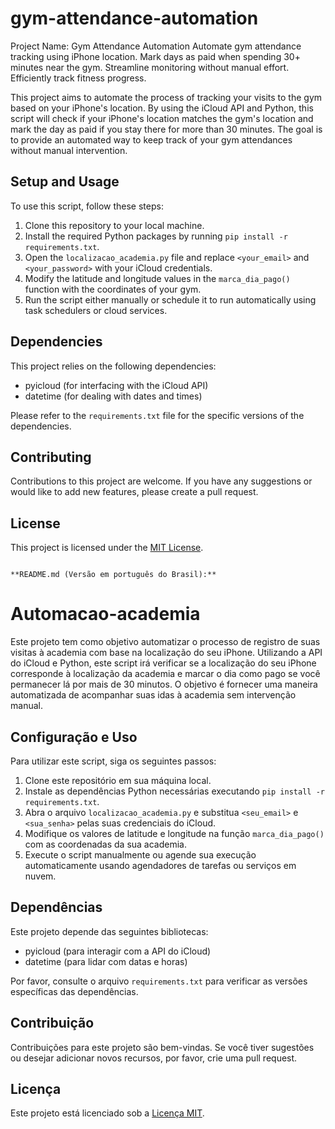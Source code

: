 # gym-attendance-automation
Project Name: Gym Attendance Automation Automate gym attendance tracking using iPhone location. Mark days as paid when spending 30+ minutes near the gym. Streamline monitoring without manual effort. Efficiently track fitness progress.

This project aims to automate the process of tracking your visits to the gym based on your iPhone's location. By using the iCloud API and Python, this script will check if your iPhone's location matches the gym's location and mark the day as paid if you stay there for more than 30 minutes. The goal is to provide an automated way to keep track of your gym attendances without manual intervention.

## Setup and Usage

To use this script, follow these steps:

1. Clone this repository to your local machine.
2. Install the required Python packages by running `pip install -r requirements.txt`.
3. Open the `localizacao_academia.py` file and replace `<your_email>` and `<your_password>` with your iCloud credentials.
4. Modify the latitude and longitude values in the `marca_dia_pago()` function with the coordinates of your gym.
5. Run the script either manually or schedule it to run automatically using task schedulers or cloud services.

## Dependencies

This project relies on the following dependencies:

- pyicloud (for interfacing with the iCloud API)
- datetime (for dealing with dates and times)

Please refer to the `requirements.txt` file for the specific versions of the dependencies.

## Contributing

Contributions to this project are welcome. If you have any suggestions or would like to add new features, please create a pull request.

## License

This project is licensed under the [MIT License](LICENSE).
```

**README.md (Versão em português do Brasil):**
```
# Automacao-academia

Este projeto tem como objetivo automatizar o processo de registro de suas visitas à academia com base na localização do seu iPhone. Utilizando a API do iCloud e Python, este script irá verificar se a localização do seu iPhone corresponde à localização da academia e marcar o dia como pago se você permanecer lá por mais de 30 minutos. O objetivo é fornecer uma maneira automatizada de acompanhar suas idas à academia sem intervenção manual.

## Configuração e Uso

Para utilizar este script, siga os seguintes passos:

1. Clone este repositório em sua máquina local.
2. Instale as dependências Python necessárias executando `pip install -r requirements.txt`.
3. Abra o arquivo `localizacao_academia.py` e substitua `<seu_email>` e `<sua_senha>` pelas suas credenciais do iCloud.
4. Modifique os valores de latitude e longitude na função `marca_dia_pago()` com as coordenadas da sua academia.
5. Execute o script manualmente ou agende sua execução automaticamente usando agendadores de tarefas ou serviços em nuvem.

## Dependências

Este projeto depende das seguintes bibliotecas:

- pyicloud (para interagir com a API do iCloud)
- datetime (para lidar com datas e horas)

Por favor, consulte o arquivo `requirements.txt` para verificar as versões específicas das dependências.

## Contribuição

Contribuições para este projeto são bem-vindas. Se você tiver sugestões ou desejar adicionar novos recursos, por favor, crie uma pull request.

## Licença

Este projeto está licenciado sob a [Licença MIT](LICENSE).
